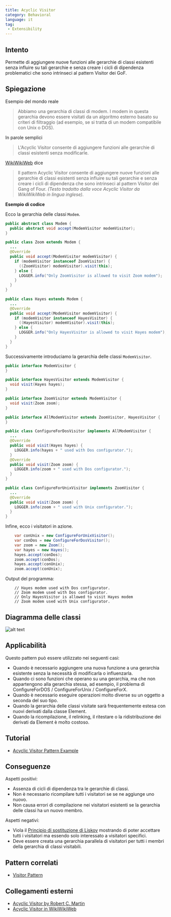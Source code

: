 ```yaml
---
title: Acyclic Visitor
category: Behavioral
language: it
tag:
 - Extensibility
---
```


## Intento

Permette di aggiungere nuove funzioni alle gerarchie di classi esistenti senza influire su tali gerarchie e senza creare
i cicli di dipendenza problematici che sono intrinseci al pattern Visitor dei GoF.

## Spiegazione

Esempio del mondo reale

> Abbiamo una gerarchia di classi di modem. I modem in questa gerarchia devono essere visitati da un algoritmo esterno
> basato su criteri di filtraggio (ad esempio, se si tratta di un modem compatibile con Unix o DOS).

In parole semplici

> L'Acyclic Visitor consente di aggiungere funzioni alle gerarchie di classi esistenti senza modificarle.

[WikiWikiWeb](https://wiki.c2.com/?AcyclicVisitor) dice

> Il pattern Acyclic Visitor consente di aggiungere nuove funzioni alle gerarchie di classi esistenti senza influire su
> tali gerarchie e senza creare i cicli di dipendenza che sono intrinseci al pattern Visitor dei Gang of Four. _(Testo
tradotto dalla voce Acyclic Visitor da WikiWikiWeb in lingua inglese)._

**Esempio di codice**

Ecco la gerarchia delle classi `Modem`.

```java
public abstract class Modem {
  public abstract void accept(ModemVisitor modemVisitor);
}

public class Zoom extends Modem {
  ...
  @Override
  public void accept(ModemVisitor modemVisitor) {
    if (modemVisitor instanceof ZoomVisitor) {
      ((ZoomVisitor) modemVisitor).visit(this);
    } else {
      LOGGER.info("Only ZoomVisitor is allowed to visit Zoom modem");
    }
  }
}

public class Hayes extends Modem {
  ...
  @Override
  public void accept(ModemVisitor modemVisitor) {
    if (modemVisitor instanceof HayesVisitor) {
      ((HayesVisitor) modemVisitor).visit(this);
    } else {
      LOGGER.info("Only HayesVisitor is allowed to visit Hayes modem");
    }
  }
}
```

Successivamente introduciamo la gerarchia delle classi `ModemVisitor`.

```java
public interface ModemVisitor {
}

public interface HayesVisitor extends ModemVisitor {
  void visit(Hayes hayes);
}

public interface ZoomVisitor extends ModemVisitor {
  void visit(Zoom zoom);
}

public interface AllModemVisitor extends ZoomVisitor, HayesVisitor {
}

public class ConfigureForDosVisitor implements AllModemVisitor {
  ...
  @Override
  public void visit(Hayes hayes) {
    LOGGER.info(hayes + " used with Dos configurator.");
  }
  @Override
  public void visit(Zoom zoom) {
    LOGGER.info(zoom + " used with Dos configurator.");
  }
}

public class ConfigureForUnixVisitor implements ZoomVisitor {
  ...
  @Override
  public void visit(Zoom zoom) {
    LOGGER.info(zoom + " used with Unix configurator.");
  }
}
```

Infine, ecco i visitatori in azione.

```java
    var conUnix = new ConfigureForUnixVisitor();
    var conDos = new ConfigureForDosVisitor();
    var zoom = new Zoom();
    var hayes = new Hayes();
    hayes.accept(conDos);
    zoom.accept(conDos);
    hayes.accept(conUnix);
    zoom.accept(conUnix);   
```

Output del programma:

```
    // Hayes modem used with Dos configurator.
    // Zoom modem used with Dos configurator.
    // Only HayesVisitor is allowed to visit Hayes modem
    // Zoom modem used with Unix configurator.
```

## Diagramma delle classi

![alt text](../../../acyclic-visitor/etc/acyclic-visitor.png "Acyclic Visitor")

## Applicabilità

Questo pattern può essere utilizzato nei seguenti casi:

* Quando è necessario aggiungere una nuova funzione a una gerarchia esistente senza la necessità di modificarla o
  influenzarla.
* Quando ci sono funzioni che operano su una gerarchia, ma che non appartengono alla gerarchia stessa, ad esempio, il
  problema di ConfigureForDOS / ConfigureForUnix / ConfigureForX.
* Quando è necessario eseguire operazioni molto diverse su un oggetto a seconda del suo tipo.
* Quando la gerarchia delle classi visitate sarà frequentemente estesa con nuovi derivati dalla classe Element.
* Quando la ricompilazione, il relinking, il ritestare o la ridistribuzione dei derivati da Element è molto costoso.

## Tutorial

* [Acyclic Visitor Pattern Example](https://codecrafter.blogspot.com/2012/12/the-acyclic-visitor-pattern.html)

## Conseguenze

Aspetti positivi:

* Assenza di cicli di dipendenza tra le gerarchie di classi.
* Non è necessario ricompilare tutti i visitatori se se ne aggiunge uno nuovo.
* Non causa errori di compilazione nei visitatori esistenti se la gerarchia delle classi ha un nuovo membro.

Aspetti negativi:

* Viola
  il [Principio di sostituzione di Liskov](https://java-design-patterns.com/principles/#liskov-substitution-principle)
  mostrando di poter accettare tutti i visitatori ma essendo solo interessato a visitatori specifici.
* Deve essere creata una gerarchia parallela di visitatori per tutti i membri della gerarchia di classi visitabili.

## Pattern correlati

* [Visitor Pattern](https://java-design-patterns.com/patterns/visitor/)

## Collegamenti esterni

* [Acyclic Visitor by Robert C. Martin](http://condor.depaul.edu/dmumaugh/OOT/Design-Principles/acv.pdf)
* [Acyclic Visitor in WikiWikiWeb](https://wiki.c2.com/?AcyclicVisitor)
